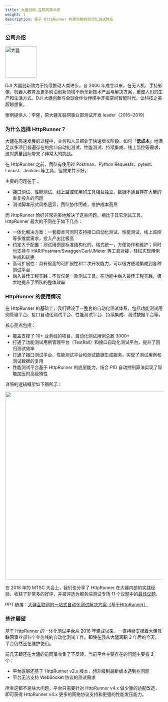 ```yaml
---
title: 大疆创新-互联网事业部
weight: 1
description: 基于 HttpRunner 构建完整的自动化测试体系
---
```


### 公司介绍

<a href="https://www.dji.com/cn"><img src="/image/logo/dji.jpeg" title="大疆" width="100"></a>

DJI 大疆创新致力于持续推动人类进步，自 2006 年成立以来，在无人机、手持影像、机器人教育及更多前沿创新领域不断革新技术产品与解决方案，重塑人们的生产和生活方式。DJI 大疆创新与全球合作伙伴携手开拓空间智能时代，让科技之美超越想象。

案例提供人：李隆，原大疆互联网事业部测试开发 leader（2016~2019）

### 为什么选择 HttpRunner？

大疆在高速发展的过程中，业务和人员都处于快速增长阶段。如何「**低成本**」地满足众多项目普遍存在的接口自动化测试、性能测试、持续集成、线上监控等需求，这对质量团队带来了非常大的挑战。

在 HttpRunner 之前，团队有使用过 Postman、Python Requests、pytest、Locust、Jenkins 等工具，但效果并不好。

主要的问题在于：

- 接口测试、性能测试、线上监控使用的工具相互独立，数据不通且存在大量的重复投入的问题
- 测试脚本形式风格迥异，团队协作困难，维护成本高昂

而 HttpRunner 恰好非常完美地解决了这些问题。相比于其它测试工具，HttpRunner 最大的不同在于如下几点：

- 一体化解决方案：一套脚本可同时支持接口自动化测试、性能测试、线上监控等多维度需求，投入产出比极高
- 约定大于配置：测试用例是标准结构化的，格式统一，方便协作和维护；同时也支持与 HAR/Postman/Swagger/Curl/JMeter 等工具对接，轻松实现用例生成和转换
- 高可扩展性：具有很高的可扩展性和二次开发能力，可以很方便地集成到各种测试平台
- 融入最佳工程实践：不仅仅是一款测试工具，在功能中融入最佳工程实践，极大地提升了团队的整体效率

### HttpRunner 的使用情况

在 HttpRunner 的基础上，我们建设了一整套的自动化测试体系，包括功能测试用例管理平台、接口自动化测试平台、性能测试平台、持续集成、测试数据平台等。

核心亮点包括：

- 覆盖支撑了 10+ 业务线的项目，自动化测试用例总数 3000+
- 打通了功能测试用例管理平台（TestRail）和接口自动化测试平台，提升了回归测试效率
- 打通了接口测试平台、性能测试平台和测试数据生成服务，实现了测试用例和测试数据的复用
- 性能测试平台基于 HttpRunner 的底层能力，结合 PID 自动控制算法实现了智能加压的高级特性

详细的逻辑框架如下图所示：

<img src="/image/dji-test-center.png" width="600">

在 2018 年的 MTSC 大会上，我们也分享了 HttpRunner 在大疆内部的实践经验，收获了非常多的好评，并被评选为服务端测试专场 11 个议题中的[最佳议题]。

PPT 链接：[大疆互联网的一站式自动化测试解决方案（基于HttpRunner）][PPT]

### 些许展望

基于 HttpRunner 的一体化测试平台从 2018 年建成以来，一直持续支撑着大疆互联网事业部各个业务线的自动化测试工作。即使在我从大疆离职 3 年后的今天，平台仍然还在维护使用。

前几天跟还在大疆的前同事收集了下反馈，当前平台主要存在的问题主要有 2 个：

- 平台底层还基于 HttpRunner v2.x 版本，想升级到最新版本遇到些问题
- 平台无法支持 WebSocket 协议的测试需求

所幸这都不是啥大问题，平台只需要针对 HttpRunner v4.x 做少量的适配改造，即可获得 HttpRunner v4.x 更多的网络协议支持和更强的性能发压能力。


[PPT]: https://github.com/debugtalk/speech/blob/master/DJI-HttpRunner.pdf
[最佳议题]: https://testerhome.com/topics/15163
